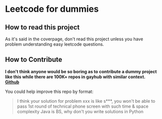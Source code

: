 # Leetcode for dummies

## How to read this project 

As it's said in the coverpage, don't read this project unless you have problem understanding easy leetcode questions.

## How to Contribute

**I don't think anyone would be so boring as to contribute a dummy project like this while there are 100K+ repos in gayhub with similar context. [Github](https://github.com/ljluestc/leetcode_solutions_Java)**

You could help improve this repo by format: 
> I think your solution for problem xxx is like s***, you won't be able to pass 1st round of technical phone screen with such time & space complexity
> Java is BS, why don't you write solutions in Python
